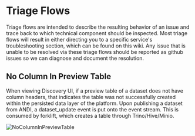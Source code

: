 # Triage Flows
Triage flows are intended to describe the resulting behavior of an issue and trace back to which technical component should be inspected. Most triage flows will result in either directing you to a specific service's troubleshooting section, which can be found on this wiki. Any issue that is unable to be resolved via these triage flows should be reported as github issues so we can diagnose and document the resolution.


## No Column In Preview Table

When viewing Discovery UI, if a preview table of a dataset does not have column headers, that indicates the table was not successfully created within the persisted data layer of the platform. Upon publishing a dataset from ANDI, a dataset_update event is put onto the event stream. This is consumed by forklift, which creates a table through Trino/Hive/Minio.

![NoColumnInPreviewTable](https://github.com/UrbanOS-Public/smartcitiesdata/assets/79863335/611320fd-f3a0-44ad-a47f-45366c35fcb7)
